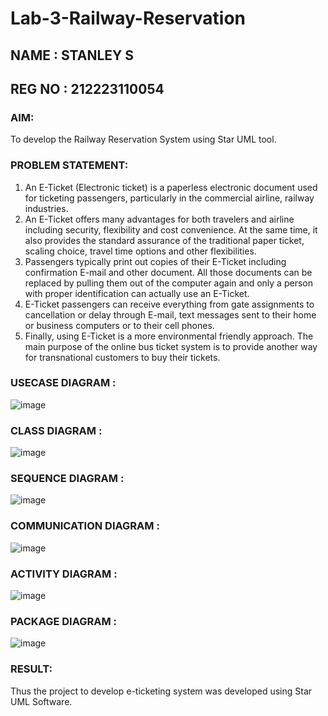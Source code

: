 # Lab-3-Railway-Reservation
## NAME : STANLEY S
## REG NO : 212223110054
### AIM:
To develop the Railway Reservation System using Star UML tool.
### PROBLEM STATEMENT:
1. An E-Ticket (Electronic ticket) is a paperless electronic document used for ticketing
passengers, particularly in the commercial airline, railway industries.
2. An E-Ticket offers many advantages for both travelers and airline including security,
flexibility and cost convenience. At the same time, it also provides the standard assurance of
the traditional paper ticket, scaling choice, travel time options and other flexibilities.
3. Passengers typically print out copies of their E-Ticket including confirmation E-mail
and other document. All those documents can be replaced by pulling them out of the computer
again and only a person with proper identification can actually use an E-Ticket.
4. E-Ticket passengers can receive everything from gate assignments to cancellation or
delay through E-mail, text messages sent to their home or business computers or to their cell
phones.
5. Finally, using E-Ticket is a more environmental friendly approach. The main purpose
of the online bus ticket system is to provide another way for transnational customers to buy
their tickets.

### USECASE DIAGRAM :
![image](https://github.com/Madhumitha248/Lab-3-Railway-Reservation/assets/144870412/05793340-1881-4fb0-bac2-a54c28a22931)
### CLASS DIAGRAM :

![image](https://github.com/Madhumitha248/Lab-3-Railway-Reservation/assets/144870412/dd4cda6c-c136-4854-ac2b-a6a726b864d6)
### SEQUENCE DIAGRAM :
![image](https://github.com/Madhumitha248/Lab-3-Railway-Reservation/assets/144870412/5ef6e5f6-f803-46f8-b6c4-1a7ab8feed4c)
### COMMUNICATION DIAGRAM :
![image](https://github.com/Madhumitha248/Lab-3-Railway-Reservation/assets/144870412/78a8cf3d-8356-4202-a305-f5325f1afaae)
### ACTIVITY DIAGRAM :
![image](https://github.com/Madhumitha248/Lab-3-Railway-Reservation/assets/144870412/a69036de-4f9e-4822-abcd-8efd5d47fe2b)
### PACKAGE DIAGRAM :
![image](https://github.com/Madhumitha248/Lab-3-Railway-Reservation/assets/144870412/d8909d3e-204e-4da8-a36e-52a898bc06d3)


### RESULT:
Thus the project to develop e-ticketing system was developed using Star UML Software.
